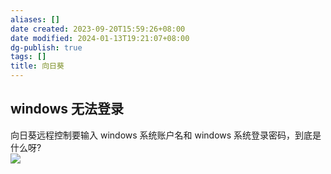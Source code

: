 ```yaml
---
aliases: []
date created: 2023-09-20T15:59:26+08:00
date modified: 2024-01-13T19:21:07+08:00
dg-publish: true
tags: []
title: 向日葵
---
```


## windows 无法登录
向日葵远程控制要输入 windows 系统账户名和 windows 系统登录密码，到底是什么呀?  
![](/img/user/resources/attachments/20230920向日葵.png)